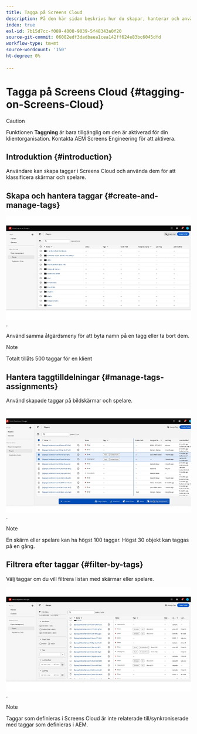 ```yaml
---
title: Tagga på Screens Cloud
description: På den här sidan beskrivs hur du skapar, hanterar och använder taggar i Screens Cloud.
index: true
exl-id: 7b15d7cc-f089-4008-9039-5f48343a0f20
source-git-commit: 06082edf3dadbaea1cea142ff624e83bc6045dfd
workflow-type: tm+mt
source-wordcount: '150'
ht-degree: 0%

---
```


# Tagga på Screens Cloud {#tagging-on-Screens-Cloud}

>[!CAUTION]
>
>Funktionen **Taggning** är bara tillgänglig om den är aktiverad för din klientorganisation. Kontakta AEM Screens Engineering för att aktivera.

## Introduktion {#introduction}

Användare kan skapa taggar i Screens Cloud och använda dem för att klassificera skärmar och spelare.

## Skapa och hantera taggar {#create-and-manage-tags}

![skapa tagg](assets/tagging/create-tag.gif).

Använd samma åtgärdsmeny för att byta namn på en tagg eller ta bort dem.

>[!NOTE]
> 
> Totalt tillåts 500 taggar för en klient

## Hantera taggtilldelningar {#manage-tags-assignments}

Använd skapade taggar på bildskärmar och spelare.

![hantera taggtilldelningar](assets/tagging/assign-tags-to-players.gif).

>[!NOTE]
> 
> En skärm eller spelare kan ha högst 100 taggar.
> Högst 30 objekt kan taggas på en gång.

## Filtrera efter taggar {#filter-by-tags}

Välj taggar om du vill filtrera listan med skärmar eller spelare.

![filtrera efter taggar](assets/tagging/filter-by-tags.gif).

>[!NOTE]
> 
> Taggar som definieras i Screens Cloud är inte relaterade till/synkroniserade med taggar som definieras i AEM.
> 
